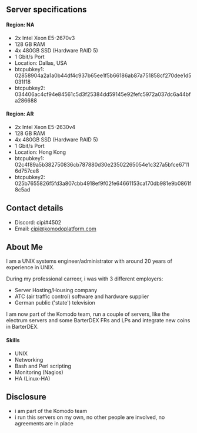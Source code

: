 ## Server specifications

#### Region: NA
- 2x Intel Xeon E5-2670v3
- 128 GB RAM
- 4x 480GB SSD (Hardware RAID 5)
- 1 Gbit/s Port
- Location: Dallas, USA
- btcpubkey1: 02858904a2a1a0b44df4c937b65ee1f5b66186ab87a751858cf270dee1d5031f18
- btcpubkey2: 034406ac4cf94e84561c5d3f25384dd59145e92fefc5972a037dc6a44bfa286688

#### Region: AR
- 2x Intel Xeon E5-2630v4
- 128 GB RAM
- 4x 480GB SSD (Hardware RAID 5)
- 1 Gbit/s Port
- Location: Hong Kong
- btcpubkey1: 02c4f89a5b382750836cb787880d30e23502265054e1c327a5bfce67116d757ce8
- btcpubkey2: 025b7655826f5fd3a807cbb4918ef9f02fe64661153ca170db981e9b0861f8c5ad

## Contact details

- Discord: cipi#4502
- Email: cipi@komodoplatform.com

## About Me

I am a UNIX systems engineer/administrator with around 20 years of experience in UNIX.

During my professional carreer, i was with 3 different employers:

* Server Hosting/Housing company
* ATC (air traffic control) software and hardware supplier
* German public ('state') television

I am now part of the Komodo team, run a couple of servers, like the electrum servers and some BarterDEX FRs and LPs and integrate new coins in BarterDEX.

#### Skills
- UNIX
- Networking
- Bash and Perl scripting
- Monitoring (Nagios)
- HA (Linux-HA)

## Disclosure

- i am part of the Komodo team
- i run this servers on my own, no other people are involved, no agreements are in place

